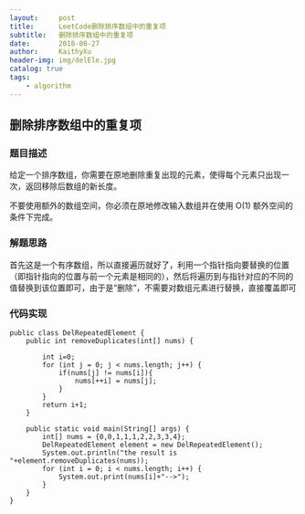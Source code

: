 ```yaml
---
layout:     post
title:      LeetCode删除排序数组中的重复项
subtitle:   删除排序数组中的重复项
date:       2018-08-27
author:     KaithyXu
header-img: img/delEle.jpg
catalog: true
tags:
    - algorithm
---
```

## 删除排序数组中的重复项


### 题目描述

给定一个排序数组，你需要在原地删除重复出现的元素，使得每个元素只出现一次，返回移除后数组的新长度。

不要使用额外的数组空间，你必须在原地修改输入数组并在使用 O(1) 额外空间的条件下完成。

### 解题思路

首先这是一个有序数组，所以直接遍历就好了，利用一个指针指向要替换的位置（即指针指向的位置与前一个元素是相同的），然后将遍历到与指针对应的不同的值替换到该位置即可，由于是“删除”，不需要对数组元素进行替换，直接覆盖即可


### 代码实现

```
public class DelRepeatedElement {
    public int removeDuplicates(int[] nums) {

        int i=0;
        for (int j = 0; j < nums.length; j++) {
            if(nums[j] != nums[i]){
                nums[++i] = nums[j];
            }
        }
        return i+1;
    }

    public static void main(String[] args) {
        int[] nums = {0,0,1,1,1,2,2,3,3,4};
        DelRepeatedElement element = new DelRepeatedElement();
        System.out.println("the result is "+element.removeDuplicates(nums));
        for (int i = 0; i < nums.length; i++) {
            System.out.print(nums[i]+"-->");
        }
    }
}

```
